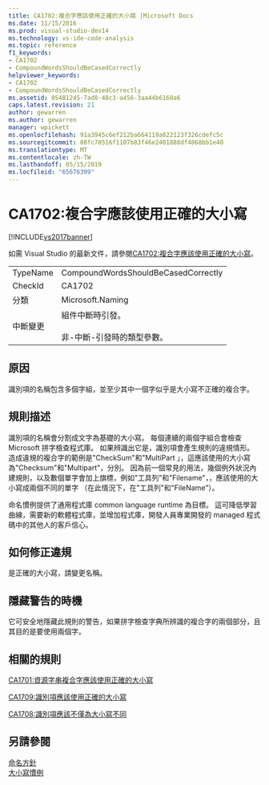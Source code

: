 ```yaml
---
title: CA1702:複合字應該使用正確的大小寫 |Microsoft Docs
ms.date: 11/15/2016
ms.prod: visual-studio-dev14
ms.technology: vs-ide-code-analysis
ms.topic: reference
f1_keywords:
- CA1702
- CompoundWordsShouldBeCasedCorrectly
helpviewer_keywords:
- CA1702
- CompoundWordsShouldBeCasedCorrectly
ms.assetid: 05481245-7ad8-48c3-a456-3aa44b6160a6
caps.latest.revision: 21
author: gewarren
ms.author: gewarren
manager: wpickett
ms.openlocfilehash: 91a3945c6ef212ba664119a822123f326cdefc5c
ms.sourcegitcommit: 08fc78516f1107b83f46e2401888df4868bb1e40
ms.translationtype: MT
ms.contentlocale: zh-TW
ms.lasthandoff: 05/15/2019
ms.locfileid: "65676399"
---
```

# <a name="ca1702-compound-words-should-be-cased-correctly"></a>CA1702:複合字應該使用正確的大小寫
[!INCLUDE[vs2017banner](../includes/vs2017banner.md)]

如需 Visual Studio 的最新文件，請參閱[CA1702:複合字應該使用正確的大小寫](https://docs.microsoft.com/visualstudio/code-quality/ca1702-compound-words-should-be-cased-correctly)。  
  
|||  
|-|-|  
|TypeName|CompoundWordsShouldBeCasedCorrectly|  
|CheckId|CA1702|  
|分類|Microsoft.Naming|  
|中斷變更|組件中斷時引發。<br /><br /> 非-中斷-引發時的類型參數。|  
  
## <a name="cause"></a>原因  
 識別項的名稱包含多個字組，並至少其中一個字似乎是大小寫不正確的複合字。  
  
## <a name="rule-description"></a>規則描述  
 識別項的名稱會分割成文字為基礎的大小寫。 每個連續的兩個字組合會檢查 Microsoft 拼字檢查程式庫。 如果辨識出它是，識別項會產生規則的違規情形。 造成違規的複合字的範例是"CheckSum"和"MultiPart 」，這應該使用的大小寫為"Checksum"和"Multipart"，分別。 因為前一個常見的用法，幾個例外狀況內建規則，以及數個單字會加上旗標，例如"工具列"和"Filename"，，應該使用的大小寫成兩個不同的單字 （在此情況下，在"工具列"和"FileName"）。  
  
 命名慣例提供了通用程式庫 common language runtime 為目標。 這可降低學習曲線，需要新的軟體程式庫，並增加程式庫，開發人員專業開發的 managed 程式碼中的其他人的客戶信心。  
  
## <a name="how-to-fix-violations"></a>如何修正違規  
 是正確的大小寫，請變更名稱。  
  
## <a name="when-to-suppress-warnings"></a>隱藏警告的時機  
 它可安全地隱藏此規則的警告，如果拼字檢查字典所辨識的複合字的兩個部分，且其目的是要使用兩個字。  
  
## <a name="related-rules"></a>相關的規則  
 [CA1701:資源字串複合字應該使用正確的大小寫](../code-quality/ca1701-resource-string-compound-words-should-be-cased-correctly.md)  
  
 [CA1709:識別項應該使用正確的大小寫](../code-quality/ca1709-identifiers-should-be-cased-correctly.md)  
  
 [CA1708:識別項應該不僅為大小寫不同](../code-quality/ca1708-identifiers-should-differ-by-more-than-case.md)  
  
## <a name="see-also"></a>另請參閱  
 [命名方針](https://msdn.microsoft.com/library/fc076d66-9b5f-42d3-aa65-61d970c794a3)   
 [大小寫慣例](https://msdn.microsoft.com/library/4c4ea526-9203-486f-b72d-29d61c5b3c6d)
